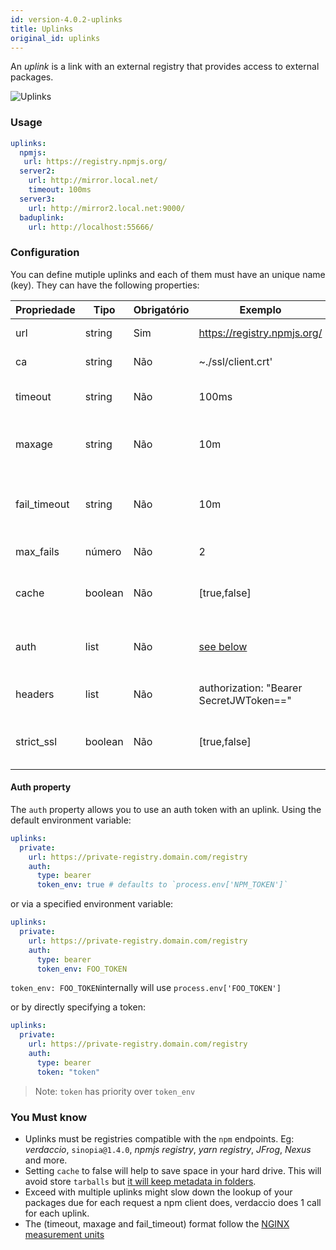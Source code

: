 ```yaml
---
id: version-4.0.2-uplinks
title: Uplinks
original_id: uplinks
---
```


An *uplink* is a link with an external registry that provides access to external packages.

![Uplinks](https://user-images.githubusercontent.com/558752/52976233-fb0e3980-33c8-11e9-8eea-5415e6018144.png)

### Usage

```yaml
uplinks:
  npmjs:
   url: https://registry.npmjs.org/
  server2:
    url: http://mirror.local.net/
    timeout: 100ms
  server3:
    url: http://mirror2.local.net:9000/
  baduplink:
    url: http://localhost:55666/
```

### Configuration

You can define mutiple uplinks and each of them must have an unique name (key). They can have the following properties:

| Propriedade  | Tipo    | Obrigatório | Exemplo                                 | Suporte  | Descrição                                                                                                                  | Padrão     |
| ------------ | ------- | ----------- | --------------------------------------- | -------- | -------------------------------------------------------------------------------------------------------------------------- | ---------- |
| url          | string  | Sim         | https://registry.npmjs.org/             | completo | The registry url                                                                                                           | npmjs      |
| ca           | string  | Não         | ~./ssl/client.crt'                      | completo | SSL path certificate                                                                                                       | No default |
| timeout      | string  | Não         | 100ms                                   | completo | set new timeout for the request                                                                                            | 30s        |
| maxage       | string  | Não         | 10m                                     | completo | the time threshold to the cache is valid                                                                                   | 2m         |
| fail_timeout | string  | Não         | 10m                                     | completo | defines max time when a request becomes a failure                                                                          | 5m         |
| max_fails    | número  | Não         | 2                                       | completo | limit maximun failure request                                                                                              | 2          |
| cache        | boolean | Não         | [true,false]                            | >= 2.1   | cache all remote tarballs in storage                                                                                       | true       |
| auth         | list    | Não         | [see below](uplinks.md#auth-property)   | >= 2.5   | assigns the header 'Authorization' [more info](http://blog.npmjs.org/post/118393368555/deploying-with-npm-private-modules) | disabled   |
| headers      | list    | Não         | authorization: "Bearer SecretJWToken==" | completo | list of custom headers for the uplink                                                                                      | disabled   |
| strict_ssl   | boolean | Não         | [true,false]                            | >= 3.0   | If true, requires SSL certificates be valid.                                                                               | true       |

#### Auth property

The `auth` property allows you to use an auth token with an uplink. Using the default environment variable:

```yaml
uplinks:
  private:
    url: https://private-registry.domain.com/registry
    auth:
      type: bearer
      token_env: true # defaults to `process.env['NPM_TOKEN']`
```

or via a specified environment variable:

```yaml
uplinks:
  private:
    url: https://private-registry.domain.com/registry
    auth:
      type: bearer
      token_env: FOO_TOKEN
```

`token_env: FOO_TOKEN`internally will use `process.env['FOO_TOKEN']`

or by directly specifying a token:

```yaml
uplinks:
  private:
    url: https://private-registry.domain.com/registry
    auth:
      type: bearer
      token: "token"
```

> Note: `token` has priority over `token_env`

### You Must know

* Uplinks must be registries compatible with the `npm` endpoints. Eg: *verdaccio*, `sinopia@1.4.0`, *npmjs registry*, *yarn registry*, *JFrog*, *Nexus* and more.
* Setting `cache` to false will help to save space in your hard drive. This will avoid store `tarballs` but [it will keep metadata in folders](https://github.com/verdaccio/verdaccio/issues/391).
* Exceed with multiple uplinks might slow down the lookup of your packages due for each request a npm client does, verdaccio does 1 call for each uplink.
* The (timeout, maxage and fail_timeout) format follow the [NGINX measurement units](http://nginx.org/en/docs/syntax.html)